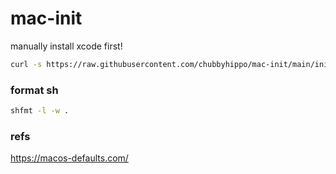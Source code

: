 # mac-init
manually install xcode first!
```sh
curl -s https://raw.githubusercontent.com/chubbyhippo/mac-init/main/init.sh | /usr/bin/env bash
```
### format sh
```sh
shfmt -l -w .
```
### refs
https://macos-defaults.com/
